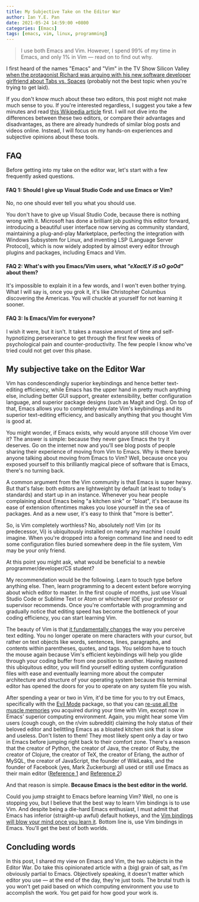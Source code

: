 ```yaml
---
title: My Subjective Take on the Editor War
author: Ian Y.E. Pan
date: 2021-05-24 14:59:00 +0800
categories: [Emacs]
tags: [emacs, vim, linux, programming]
---
```


> I use both Emacs and Vim. However, I spend 99% of my time in Emacs,
> and only 1% in Vim &mdash; read on to find out why.

I first heard of the names "Emacs" and "Vim" in the TV Show Silicon
Valley [when the protagonist Richard was arguing with his new software
developer girlfriend about Tabs
vs. Spaces](https://www.youtube.com/watch?v=SsoOG6ZeyUI) (probably not
the best topic when you're trying to get laid).

If you don't know much about these two editors, this post might not
make much sense to you. If you're interested regardless, I suggest you
take a few minutes and read [this Wikipedia
article](https://en.wikipedia.org/wiki/Editor_war) first. I will not
dive into the differences between these two editors, or compare their
advantages and disadvantages, as there are already hundreds of similar
blog posts and videos online. Instead, I will focus on my hands-on
experiences and subjective opinions about these tools.

## FAQ

Before getting into my take on the editor war, let's start with a few
frequently asked questions.

#### FAQ 1: Should I give up Visual Studio Code and use Emacs or Vim?

No, no one should ever tell you what you should use.

You don't have to give up Visual Studio Code, because there is nothing
wrong with it. Microsoft has done a brilliant job pushing this editor
forward, introducing a beautiful user interface now serving as
community standard, maintaining a plug-and-play Marketplace,
perfecting the integration with Windows Subsystem for Linux, and
inventing LSP (Language Server Protocol), which is now widely adopted
by almost every editor through plugins and packages, including Emacs
and Vim.

#### FAQ 2: What's with you Emacs/Vim users, what *"eXactLY iS sO goOd"* about them?

It's impossible to explain it in a few words, and I won't even bother
trying. What I will say is, once you grok it, it's like Christopher
Columbus discovering the Americas. You will chuckle at yourself for
not learning it sooner.

#### FAQ 3: Is Emacs/Vim for everyone?

I wish it were, but it isn't. It takes a massive amount of time and
self-hypnotizing perseverance to get through the first few weeks of
psychological pain and counter-productivity. The few people I know
who've tried could not get over this phase.

## My subjective take on the Editor War

Vim has condescendingly superior keybindings and hence better
text-editing efficiency, while Emacs has the upper hand in pretty much
anything else, including better GUI support, greater extensibility,
better configuration language, and superior package designs (such as
Magit and Org). On top of that, Emacs allows you to completely emulate
Vim's keybindings and its superior text-editing efficiency, and
basically anything that you thought Vim is good at.

You might wonder, if Emacs exists, why would anyone still choose Vim
over it? The answer is simple: because they never gave Emacs the try
it deserves. Go on the internet now and you'll see blog posts of
people sharing their experience of moving from Vim to Emacs. Why is
there barely anyone talking about moving from Emacs to Vim? Well,
because once you exposed yourself to this brilliantly magical piece of
software that is Emacs, there's no turning back.

A common argument from the Vim community is that Emacs is super
heavy. But that's false: both editors are lightweight by default (at
least to today's standards) and start up in an instance. Whenever you
hear people complaining about Emacs being "a kitchen sink" or "bloat",
it's because its ease of extension oftentimes makes you lose yourself
in the sea of packages. And as a new user, it's easy to think that
"more is better".

So, is Vim completely worthless? No, absolutely not! Vim (or its
predecessor, Vi) is ubiquitously installed on nearly any machine I
could imagine. When you're dropped into a foreign command line and
need to edit some configuration files buried somewhere deep in the
file system, Vim may be your only friend.

At this point you might ask, what would be beneficial to a newbie
programmer/developer/CS student?

My recommendation would be the following. Learn to touch type before
anything else. Then, learn programming to a decent extent before
worrying about which editor to master. In the first couple of months,
just use Visual Studio Code or Sublime Text or Atom or whichever IDE
your professor or supervisor recommends. Once you're comfortable with
programming and gradually notice that editing speed has become the
bottleneck of your coding efficiency, you can start learning Vim.

The beauty of Vim is that [it fundamentally
changes](https://www.youtube.com/watch?v=ST7vnfKjfvY) the way you
perceive text editing. You no longer operate on mere characters with
your cursor, but rather on text objects like words, sentences, lines,
paragraphs, and contents within parentheses, quotes, and tags. You
seldom have to touch the mouse again because Vim's efficient
keybindings will help you glide through your coding buffer from one
position to another. Having mastered this ubiquitous editor, you will
find yourself editing system configuration files with ease and
eventually learning more about the computer architecture and structure
of your operating system because this terminal editor has opened the
doors for you to operate on any system file you wish.

After spending a year or two in Vim, it'd be time for you to try out
Emacs, specifically with the [Evil
Mode](https://github.com/emacs-evil/evil) package, so that you can
[re-use all the muscle
memories](https://www.youtube.com/watch?v=JWD1Fpdd4Pc) you acquired
during your time with Vim, except now in Emacs' superior computing
environment. Again, you might hear some Vim users (cough cough, on the
r/vim subreddit) claiming the holy status of their beloved editor and
belittling Emacs as a bloated kitchen sink that is slow and
useless. Don't listen to them! They most likely spent only a day or
two in Emacs before jumping right back to their comfort zone. There's
a reason that the creator of Python, the creator of Java, the creator
of Ruby, the creator of Clojure, the creator of TeX, the creator of
Erlang, the author of MySQL, the creator of JavaScript, the founder of
WikiLeaks, and the founder of Facebook (yes, Mark Zuckerburg) all used
or still use Emacs as their main editor ([Reference
1](http://wenshanren.org/?p=418) and [Reference
2](http://ergoemacs.org/misc/famous_emacs_users.html))

And that reason is simple. **Because Emacs is the best editor in the
world.**

Could you jump straight to Emacs before learning Vim? Well, no one is
stopping you, but I believe that the best way to learn Vim bindings is
to use Vim. And despite being a die-hard Emacs enthusiast, I must
admit that Emacs has inferior (straight-up awful) default hotkeys, and
the [Vim bindings will blow your mind once you learn
it](https://www.youtube.com/watch?v=wlR5gYd6um0). Bottom line is, use
Vim bindings in Emacs. You'll get the best of both worlds.

## Concluding words

In this post, I shared my view on Emacs and Vim, the two subjects in
the Editor War. Do take this opinionated article with a (big) grain of
salt, as I'm obviously partial to Emacs. Objectively speaking, it
doesn't matter which editor you use &mdash; at the end of the day,
they're just tools. The brutal truth is you won't get paid based on
which computing environment you use to accomplish the work. You get
paid for how good your work is.
